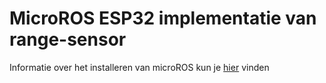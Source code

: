 # MicroROS ESP32 implementatie van range-sensor


Informatie over het installeren van microROS kun je [hier](../../references/microros/microros.md) vinden